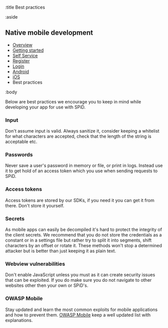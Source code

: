 :title Best practices

:aside

## Native mobile development

- [Overview](/mobile/overview/)
- [Getting started](/mobile/mobile-development/)
- [Self Service](/mobile/selfservice/)
- [Register](/mobile/register/)
- [Login](/mobile/login/)
- [Android](/sdks/android/)
- [iOS](/sdks/ios/)
- Best practices

:body

Below are best practices we encourage you to keep in mind while developing your app for use with SPiD.

### Input

Don't assume input is valid. Always sanitize it, consider keeping a whitelist for what characters are accepted, check that the length of the string is acceptable etc.

### Passwords

Never save a user's password in memory or file, or print in logs. Instead use it to get hold of an access token which you use when sending requests to SPiD.

### Access tokens

Access tokens are stored by our SDKs, if you need it you can get it from there. Don't store it yourself.

### Secrets

As mobile apps can easily be decompiled it's hard to protect the integrity of the client secrets. We recommend that you do not store the credentials as a constant or in a settings file but rather try to split it into segments, shift characters by an offset or rotate it. These methods won't stop a determined attacker but is better than just keeping it as plain text.

### Webview vulnerabilities

Don't enable JavaScript unless you must as it can create security issues that can be exploited. If you do make sure you do not navigate to other websites other then your own or SPiD's.

### OWASP Mobile

Stay updated and learn the most common exploits for mobile applications and how to prevent them. [OWASP Mobile](https://www.owasp.org/index.php/OWASP_Mobile_Security_Project#tab=Top_10_Mobile_Risks) keep a well updated list with explanations. 
